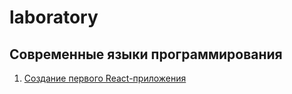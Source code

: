 # laboratory

## Современные языки программирования
1. [Создание первого React-приложения](https://github.com/vinokurov-and/laboratory/blob/main/programming-language/javascript/react/1.%20my-first-app.md)
